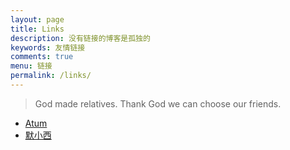 ```yaml
---
layout: page
title: Links
description: 没有链接的博客是孤独的
keywords: 友情链接
comments: true
menu: 链接
permalink: /links/
---
```


> God made relatives. Thank God we can choose our friends.


* [Atum](http://gcli.cn)
* [默小西](http://momomoxiaoxi.com)
